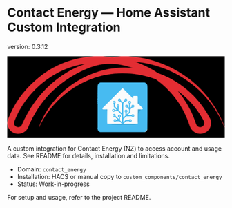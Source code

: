 # Contact Energy — Home Assistant Custom Integration

version: 0.3.12

![Contact Energy Logo](logo.svg)

A custom integration for Contact Energy (NZ) to access account and usage data. See README for details, installation and limitations.

- Domain: `contact_energy`
- Installation: HACS or manual copy to `custom_components/contact_energy`
- Status: Work-in-progress

For setup and usage, refer to the project README.

